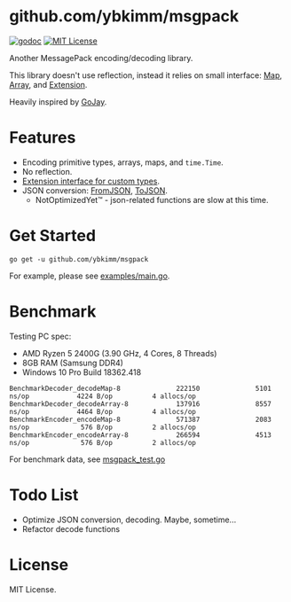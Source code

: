 github.com/ybkimm/msgpack
=========================
[![godoc][godoc_badge]][godoc]
[![MIT License][license_badge]][license]

Another MessagePack encoding/decoding library.

This library doesn't use reflection, instead it relies on small interface:
[Map][map], [Array][array], and [Extension][extension].

Heavily inspired by [GoJay][gojay].

Features
========
* Encoding primitive types, arrays, maps, and `time.Time`.
* No reflection.
* [Extension interface for custom types][extension].
* JSON conversion: [FromJSON][fromjson], [ToJSON][tojson].
  * NotOptimizedYet™ - json-related functions are slow at this time.

Get Started
===========
```
go get -u github.com/ybkimm/msgpack
```

For example, please see [examples/main.go](./examples/main.go).

Benchmark
=========
Testing PC spec:
* AMD Ryzen 5 2400G (3.90 GHz, 4 Cores, 8 Threads)
* 8GB RAM (Samsung DDR4)
* Windows 10 Pro Build 18362.418

```plaintext
BenchmarkDecoder_decodeMap-8              222150              5101 ns/op            4224 B/op          4 allocs/op
BenchmarkDecoder_decodeArray-8            137916              8557 ns/op            4464 B/op          4 allocs/op
BenchmarkEncoder_encodeMap-8              571387              2083 ns/op             576 B/op          2 allocs/op
BenchmarkEncoder_encodeArray-8            266594              4513 ns/op             576 B/op          2 allocs/op
```

For benchmark data, see [msgpack_test.go](./msgpack_test.go)

Todo List
=========
* Optimize JSON conversion, decoding. Maybe, sometime...
* Refactor decode functions

License
=======
MIT License.

[godoc]:         https://godoc.org/github.com/ybkimm/msgpack
[godoc_badge]:   https://img.shields.io/badge/godoc-reference-blue.svg
[license]:       ./License
[license_badge]: https://img.shields.io/badge/license-MIT-green.svg
[map]:           https://godoc.org/github.com/ybkimm/msgpack#Object
[array]:         https://godoc.org/github.com/ybkimm/msgpack#Array
[extension]:     https://godoc.org/github.com/ybkimm/msgpack#Extension
[fromjson]:      https://godoc.org/github.com/ybkimm/msgpack#FromJSON
[tojson]:        https://godoc.org/github.com/ybkimm/msgpack#ToJSON

[gojay]:         https://github.com/francoispqt/gojay
